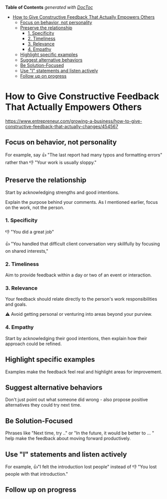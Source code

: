 <!-- START doctoc generated TOC please keep comment here to allow auto update -->
<!-- DON'T EDIT THIS SECTION, INSTEAD RE-RUN doctoc TO UPDATE -->
**Table of Contents**  *generated with [DocToc](https://github.com/thlorenz/doctoc)*

- [How to Give Constructive Feedback That Actually Empowers Others](#how-to-give-constructive-feedback-that-actually-empowers-others)
  - [Focus on behavior, not personality](#focus-on-behavior-not-personality)
  - [Preserve the relationship](#preserve-the-relationship)
    - [1. Specificity](#1-specificity)
    - [2. Timeliness](#2-timeliness)
    - [3. Relevance](#3-relevance)
    - [4. Empathy](#4-empathy)
  - [Highlight specific examples](#highlight-specific-examples)
  - [Suggest alternative behaviors](#suggest-alternative-behaviors)
  - [Be Solution-Focused](#be-solution-focused)
  - [Use "I" statements and listen actively](#use-i-statements-and-listen-actively)
  - [Follow up on progress](#follow-up-on-progress)

<!-- END doctoc generated TOC please keep comment here to allow auto update -->

# How to Give Constructive Feedback That Actually Empowers Others

<https://www.entrepreneur.com/growing-a-business/how-to-give-constructive-feedback-that-actually-changes/454567>

## Focus on behavior, not personality

For example, say
👍 "The last report had many typos and formatting errors"
rather than
👎 "Your work is usually sloppy."

## Preserve the relationship

Start by acknowledging strengths and good intentions.

Explain the purpose behind your comments. As I mentioned earlier, focus on the work, not the person.

### 1. Specificity

👎 "You did a great job"

👍 "You handled that difficult client conversation very skillfully by focusing on shared interests,"

### 2. Timeliness

Aim to provide feedback within a day or two of an event or interaction.

### 3. Relevance

Your feedback should relate directly to the person's work responsibilities and goals.

⚠️ Avoid getting personal or venturing into areas beyond your purview.

### 4. Empathy

Start by acknowledging their good intentions, then explain how their approach could be refined.

## Highlight specific examples

Examples make the feedback feel real and highlight areas for improvement.

## Suggest alternative behaviors

Don't just point out what someone did wrong - also propose positive alternatives they could try next time.

## Be Solution-Focused

Phrases like "Next time, try .." or "In the future, it would be better to ... " help make the feedback about moving forward productively.

## Use "I" statements and listen actively

For example, 👍"I felt the introduction lost people" instead of 👎 "You lost people with that introduction."

## Follow up on progress

